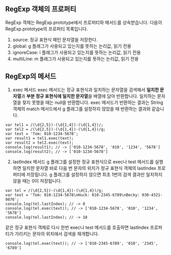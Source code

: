 ## RegExp 객체의 프로퍼티

RegExp 객체는 RegExp.prototype에서 프로퍼티와 메서드를 상속받습니다. 다음이 RegExp.prototype의 프로퍼티 목록입니다.

1. source: 정규 표현식 패턴 문자열을 저장한다.
2. global: g 플래그가 사용되고 있는지를 뜻하는 논리값, 읽기 전용
3. ignoreCase: i 플래그가 사용되고 있는지를 뜻하는 논리값, 읽기 전용
4. multiLine: m 플래그가 사용되고 있는지를 뜻하는 논리값, 읽기 전용

## RegExp의 메서드

1. exec 메서드
   exec 메서드는 정규 표현식과 일치하는 문자열을 검색해서 **일치한 문자열**과 **부분 정규 표현식에 일치한 문자열**을 배열에 담아 반환합니다. 일치하는 문자열을 찾지 못했을 때는 null을 반환합니다. exec 메서드가 반환하는 결과는 String 객체의 match 메서드에서 g 플래그를 설정하지 않았을 때 반환하는 결과와 같습니다.

```
var tel1 = /(\d{2,5})-(\d{1,4})-(\d{1,4})/;
var tel2 = /(\d{2,5})-(\d{1,4})-(\d{1,4})/g;
var text = 'Tom: 010-1234-5678';
var result1 = tel1.exec(text);
var result2 = tel2.exec(text);
console.log(result1); // -> ['010-1234-5678', '010', '1234', '5678']
console.log(result2); // -> ['010-1234-5678']
```

2. lastIndex 메서드
   g 플래그를 설정한 정규 표현식으로 exec나 test 메서드를 실행하면 일치한 문자열 바로 다음 번 문자의 위치가 정규 표현식 객체의 lastIndex 프로퍼티에 저장됩니다. g 플래그를 설정하지 않으면 최초 1번의 검색 결과만 일치하지 않을 때는 0이 저장됩니다.

```
var tel = /(\d{2,5})-(\d{1,4})-(\d{1,4})/g;
var text = 'Tom: 010-1234-5678\nHuck: 010-2345-6789\nBecky: 030-4321-9876';
console.log(tel.lastIndex); // -> 0
console.log(tel.exec(text)); // -> ['010-1234-5678', '010', '1234', '5678']
console.log(tel.lastIndex); // -> 18
```

같은 정규 표현식 객체로 다시 한번 exec나 test 메서드를 호출하면 lastIndex 프로퍼티가 가리키는 문자의 위치에서 검색을 재개합니다.

```
console.log(tel.exec(text)); // -> ['010-2345-6789', '010', '2345', '6789']
```
